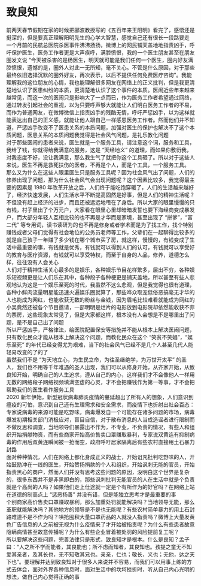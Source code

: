 # 致良知

前两天春节假期在家的时候把郦波教授写的《五百年来王阳明》看完了，感悟还是挺深的，但是要真正理解阳明先生的心学大智慧，感觉自己还有很长一段路要走  
一个月前的民航总医院杀医事件沸沸扬扬，微博上的网民铺天盖地地指责凶手，呼吁保护医生，医务工作者更是大声疾呼，满腔愤恨，我的一个医生朋友甚至在朋友圈发文说 “今天被杀害的是杨医生，明天就可能是我们任何一个医生，圈内好友满腔愤恨，遗憾的是，圈外人对此一无所知，毫不关心。不管是什么原因，对于那些最终依旧选择沉默的圈外好友，再次表示，以后不提供任何免费医疗咨询”。我能理解我的这位朋友的心情，我也能理解很多网友在网络上的正义批判，但是我更清楚地认识了医患纠纷的本质，更清楚地认识了这个事件的本质。医闹近些年来越来越常见，而这一次的医闹只是影响大了一点而已，作为医务工作者希望通过网络，通过转发引起社会的重视，以为只要呼声够大就能让人们明白医务工作者的不易，而作为普通网友，在微博微信上指责凶手的残酷无情，呼吁严惩凶手，以为这样就能表达出自己的正义感，就能让他人跟自己一样感恩医务工作者。然而他们并不知道，严惩凶手改变不了医患关系的本质问题，加强对医生的保护也解决不了这个本质问题，医患关系的本质问题我觉得是社会风气问题，是礼乐教化问题  
对于那些医闹的患者来说，医生就是一个服务工具，请注意这个词，服务和工具，我给了钱，你就得给我满意的服务，这是 “天经地义” 的道理，而如果你敷衍我，对我态度不好，没让我满意，那么我生气了就把你这个工具砸了。所以对于这些人来说，医生不再是救死扶伤的医者，不再是个人，而是个工具，一个服务工具。  
那么又为什么在这些人眼里医生只是服务工具呢？因为社会风气出了问题，人们的修养出现了问题，那为什么社会风气会出现问题呢？这个因素比较多，我觉得最主要的因素是 1980 年改革开放之后，人们终于能吃饱穿暖了，人们的生活越来越好了，经济快速发展，人们生活水平不断提高固然是好事，但是人们的精神生活呢？不但没有赶上经济的进步，而且还被远远地甩在了身后。所以大家的眼里慢慢的只有钱，村子里出了个万元户，大家看在眼里心里却暗暗发誓也要下海经商变成暴发户，而大部分年轻人互相比较的也不再是才华而是家境，甚至出现了 “拼爹”，“富二代” 等专用词，读书读研为的也不再是修身或者学术而是为了找工作，找个特别赚钱或者父母们觉得有社会地位的公务员老师等工作，父辈们在一起聊得比较多的就是自己孩子一年赚了多少钱在哪个城市买了房，就这样，慢慢的，有钱变成了生活中最重要的事，有钱就是优秀，有钱就可以得到人们的认可，有钱就可以享受好的教育与医疗资源，有钱就可以享受特权，而至于自身的人品，修养，道德怎么样，往往没有人会关心  
人们对于精神生活关心最多的是娱乐，各种娱乐节目花样繁多，层出不穷，各种娱乐短视频更是让人们乐在其中，各种段子各种梗更是铺天盖地，所以甚至有些人悲观地认为这是一个娱乐至死的时代，我虽然不这么悲观，但是我觉得也很有道理，各种小鲜肉流量明星能迅速火遍娱乐圈就算了，那些哗众取宠低俗恶搞毫无才华的人也能成为网红，也能收获无数的粉丝与金钱，因为眉毛比较难看就能成为网红的小吴竟然还被各个节目邀请，一部明明是烂片的电影放到电影院却依然能收获不菲的票房，这些现象太常见了，但是大家都这样，根本没有人会想是不是哪里出了问题，是不是自己出了问题  
所以严惩凶手，严格律法，给医院配置保安等措施并不能从根本上解决医闹问题，只有教化民众才能从根本上解决这个问题，而教化民众在这个 “笑贫不笑娼”，“娱乐至死” 的年代已经变得尤为艰难，当下的社会风气已经不是几个人甚至几代人能轻易改变的了的了  
虽然我们不是 “为天地立心，为生民立命，为往圣继绝学，为万世开太平” 的圣人，我们也不用等千年难遇的圣人出现，我们可以从修身开始，从齐家开始，从致良知开始，明确自己的人生追求，遵从自己的内心，这样我们才不会像他人一样用无数的网络段子网络视频填满空虚的心灵，才不会把赚钱作为第一等事，才不会把帮助我们的医生看作服务工具  
2020 新年伊始，新型冠状病毒肺炎疫情的蔓延超出了所有人的想象，人们意识到瘟疫的可怕，意识到自己还有生理需求和安全需求，而疫情下也折射出社会百态：专家说病毒的来源可能是吃野味，病毒爆发自一个可能存在诸多问题的市场，病毒爆发初期相关部门消极应对，盲目自信，对于散布消息的人当成造谣者进行限制而不做反思和调查，当地领导们暴露出不作为，不专业，不负责的情况，有些人和组织开始捐献物资，而有些商家开始高价售卖口罩赚取暴利，专家说双黄连有抑制病毒的作用后双黄连瞬间被一抢而空，政府呼吁居家隔离后有些农村直接用土石暴力封路  
面对种种情况，人们在网络上都化身成正义的战士，开始诅咒批判吃野味的人，开始鼓励冲在一线的医生，开始赞扬捐款的个人和组织，开始讽刺无能的官员，开始指责黑心的商户，然而人们并没有思考这些问题的原因，没明白这个世界是复杂的，很多东西并不是非黑即白的，那些讽刺批判无能官员的人在生活中就是个负责就是个高尚的人吗？如果他们走上仕途就一定是个有所作为的好官吗？在网络上站在道德的制高点上 “惩恶扬善” 并没有错，但是能独立思考才是最重要的事  
个别商家高价售卖口罩赚取暴利，那么加重处罚就能解决吗？当地领导无能，那么革职就能解决吗？其他地方的领导是不是也无能呢？有些农村简单暴力的用土石封路难道不是不作为吗？哄抢囤积大量口罩药品的人就没人指责吗？微博上大量发黄色广告信息的人之前被无视为什么疫情来了才开始被指责呢？为什么有些患者故意隐瞒病情甚至故意传播呢？为什么有些企业冒着被处罚的风险提前复工呢？  
所以要解决这些问题，完善法律只是形式，致良知才是根本。什么是良知？孟子曰：“人之所不学而能者，其良能也；所不虑而知者，其良知也。孩提之童无不知爱其亲者，及其长也，无不知敬其兄也。亲亲，仁也；敬长，义也；无他，达之天下也”。要理解并达到致良知对于很多人来说并不容易，而我们可以用事上练的方式去体会，面对外界各种信息时，面对生活中的坎坷挫折时，听从自己内心光明的想法，做自己内心觉得正确的事  
